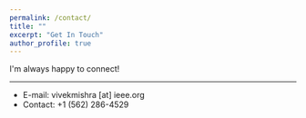 ```yaml
---
permalink: /contact/
title: ""
excerpt: "Get In Touch"
author_profile: true
---
```


I'm always happy to connect!

------

* E-mail: vivekmishra [at] ieee.org
* Contact: +1 (562) 286-4529
